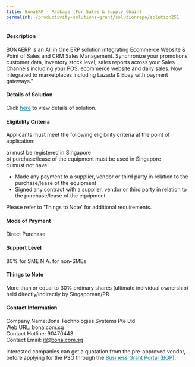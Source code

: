 ```yaml
---
title: BonaERP - Package (For Sales & Supply Chain)
permalink: /productivity-solutions-grant/solutionrepo/solution251
---
```


#### Description

BONAERP is an All in One ERP solution integrating Ecommerce Website & Point of Sales and CRM Sales Management.
Synchronize your promotions, customer data, inventory stock level, sales reports across your Sales Channels including your POS, ecommerce website and daily sales. Now integrated to marketplaces including Lazada & Ebay with payment gateways."


#### Details of Solution

Click <a href='https://gb-assist-staging.netlify.app/images/psg/Bona_Technologies_Systems_BonaERP_20190049_Annex_3_20200625143500_Part_45.pdf' style='color:#037e8a'>here</a> to view details of solution.

#### Eligibility Criteria

Applicants must meet the following eligibility criteria at the point of application:

a) must be registered in Singapore <br>
b) purchase/lease of the equipment must be used in Singapore <br>
c) must not have:
- Made any payment to a supplier, vendor or third party in relation to the purchase/lease of the equipment
- Signed any contract with a supplier, vendor or third party in relation to the purchase/lease of the equipment

Please refer to 'Things to Note' for additional requirements.

#### Mode of Payment
Direct Purchase

#### Support Level
80% for SME
N.A. for non-SMEs <br>

#### Things to Note
More than or equal to 30% ordinary shares (ultimate individual ownership) held directly/indirectly by Singaporean/PR

#### Contact Information
Company Name:Bona Technologies Systems Pte Ltd <br>Web URL: bona.com.sg <br>Contact Hotline: 90470443 <br>Contact Email: it@bona.com.sg <br>

Interested companies can get a quotation from the pre-approved vendor, before applying for the PSG through the <a target='_blank' style='color:#037e8a' href='https://www.businessgrants.gov.sg/'>Business Grant Portal (BGP)</a>.

